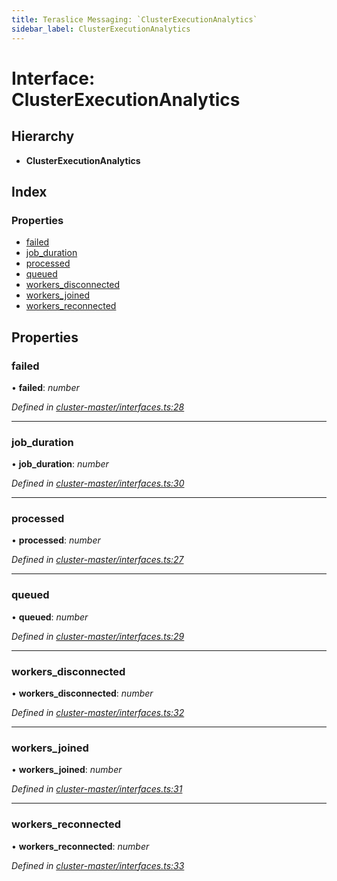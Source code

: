 ```yaml
---
title: Teraslice Messaging: `ClusterExecutionAnalytics`
sidebar_label: ClusterExecutionAnalytics
---
```


# Interface: ClusterExecutionAnalytics

## Hierarchy

* **ClusterExecutionAnalytics**

## Index

### Properties

* [failed](clusterexecutionanalytics.md#failed)
* [job_duration](clusterexecutionanalytics.md#job_duration)
* [processed](clusterexecutionanalytics.md#processed)
* [queued](clusterexecutionanalytics.md#queued)
* [workers_disconnected](clusterexecutionanalytics.md#workers_disconnected)
* [workers_joined](clusterexecutionanalytics.md#workers_joined)
* [workers_reconnected](clusterexecutionanalytics.md#workers_reconnected)

## Properties

###  failed

• **failed**: *number*

*Defined in [cluster-master/interfaces.ts:28](https://github.com/terascope/teraslice/blob/fd211a8bb/packages/teraslice-messaging/src/cluster-master/interfaces.ts#L28)*

___

###  job_duration

• **job_duration**: *number*

*Defined in [cluster-master/interfaces.ts:30](https://github.com/terascope/teraslice/blob/fd211a8bb/packages/teraslice-messaging/src/cluster-master/interfaces.ts#L30)*

___

###  processed

• **processed**: *number*

*Defined in [cluster-master/interfaces.ts:27](https://github.com/terascope/teraslice/blob/fd211a8bb/packages/teraslice-messaging/src/cluster-master/interfaces.ts#L27)*

___

###  queued

• **queued**: *number*

*Defined in [cluster-master/interfaces.ts:29](https://github.com/terascope/teraslice/blob/fd211a8bb/packages/teraslice-messaging/src/cluster-master/interfaces.ts#L29)*

___

###  workers_disconnected

• **workers_disconnected**: *number*

*Defined in [cluster-master/interfaces.ts:32](https://github.com/terascope/teraslice/blob/fd211a8bb/packages/teraslice-messaging/src/cluster-master/interfaces.ts#L32)*

___

###  workers_joined

• **workers_joined**: *number*

*Defined in [cluster-master/interfaces.ts:31](https://github.com/terascope/teraslice/blob/fd211a8bb/packages/teraslice-messaging/src/cluster-master/interfaces.ts#L31)*

___

###  workers_reconnected

• **workers_reconnected**: *number*

*Defined in [cluster-master/interfaces.ts:33](https://github.com/terascope/teraslice/blob/fd211a8bb/packages/teraslice-messaging/src/cluster-master/interfaces.ts#L33)*
